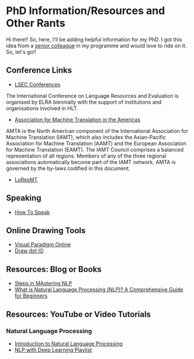 # PhD Information/Resources and Other Rants
Hi there!! So, here, I'll be adding helpful information for my PhD. I got this idea from a [senior colleague](https://github.com/33fred33) in my programme and would love to ride on it. So, let's go!!

## Conference Links
- [LSEC Conferences](http://www.lrec-conf.org) 

The International Conference on Language Resources and Evaluation is organised by ELRA biennially with the support of institutions and organisations involved in HLT.

- [Association for Machine Translation in the Americas](https://amtaweb.org)
  
AMTA is the North American component of the International Association for Machine Translation (IAMT), which also includes the Asian-Pacific Association for Machine Translation (AAMT) and the European Association for Machine Translation (EAMT). The IAMT Council comprises a balanced representation of all  regions. Members of any of the three regional associations automatically become part of the IAMT network. AMTA is governed by the by-laws codified in this document.

- [LoResMT](https://machinetranslate.org)

## Speaking
- [How To Speak](https://www.youtube.com/watch?v=Unzc731iCUY)

## Online Drawing Tools

- [Visual Paradigm Online](https://online.visual-paradigm.com)
- [Draw dot IO](https://app.diagrams.net)

## Resources: Blog or Books
- [Steps in MAstering NLP](https://www.kdnuggets.com/7-steps-to-mastering-natural-language-processing)
- [What is Natural Language Processing (NLP)? A Comprehensive Guide for Beginners](https://www.datacamp.com/blog/what-is-natural-language-processing?utm_source=customerio&utm_medium=email&utm_campaign=231010_1-newsletter_2-b2b_3-all_4-na_5-na_6-dc-insights_7-na_8-emal-ci_9-na_10-bau_11-email&utm_content=blast&utm_term=blog&dc_euid=12649049)

## Resources: YouTube or Video Tutorials
### Natural Language Processing

- [Introduction to Natural Language Processing](https://www.youtube.com/playlist?list=PLLssT5z_DsK8BdawOVCCaTCO99Ya58ryR)
- [NLP with Deep Learning Playlist](https://www.youtube.com/playlist?list=PLoROMvodv4rOSH4v6133s9LFPRHjEmbmJ)





  

